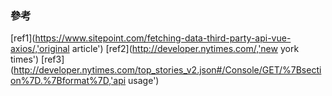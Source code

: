 ### 參考
[ref1](https://www.sitepoint.com/fetching-data-third-party-api-vue-axios/,'original article')
[ref2](http://developer.nytimes.com/,'new york times')
[ref3](http://developer.nytimes.com/top_stories_v2.json#/Console/GET/%7Bsection%7D.%7Bformat%7D,'api usage')